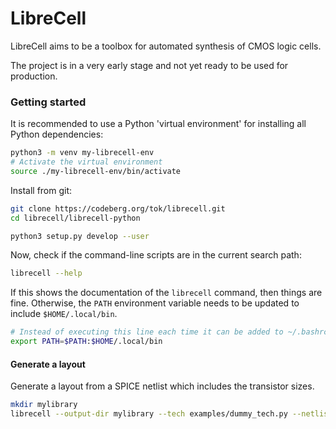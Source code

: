 # LibreCell
LibreCell aims to be a toolbox for automated synthesis of CMOS logic cells.

The project is in a very early stage and not yet ready to be used for production.


### Getting started

It is recommended to use a Python 'virtual environment' for installing all Python dependencies:
```sh
python3 -m venv my-librecell-env
# Activate the virtual environment
source ./my-librecell-env/bin/activate
```

Install from git:
```sh
git clone https://codeberg.org/tok/librecell.git
cd librecell/librecell-python

python3 setup.py develop --user
```

Now, check if the command-line scripts are in the current search path:
```sh
librecell --help
```
If this shows the documentation of the `librecell` command, then things are fine. Otherwise, the `PATH` environment variable needs to be updated to include `$HOME/.local/bin`.

```sh
# Instead of executing this line each time it can be added to ~/.bashrc
export PATH=$PATH:$HOME/.local/bin
```

#### Generate a layout
Generate a layout from a SPICE netlist which includes the transistor sizes.
```sh
mkdir mylibrary
librecell --output-dir mylibrary --tech examples/dummy_tech.py --netlist examples/cells.sp --cell AND2X1
```


